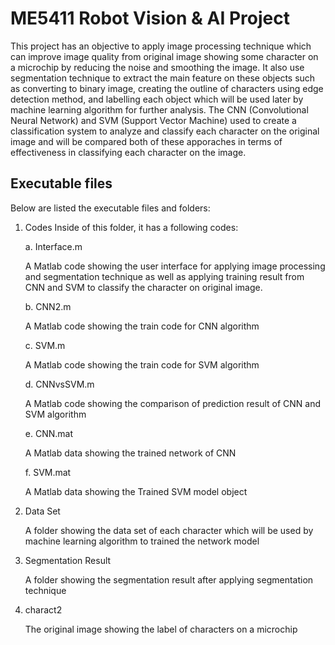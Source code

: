 # ME5411 Robot Vision & AI Project

This project has an objective to apply image processing technique which can improve image quality from original image showing some character on a microchip by reducing the noise and smoothing the image. It also use segmentation technique to extract the main feature on these objects such as converting to binary image, creating the outline of characters using edge detection method, and labelling each object which will be used later by machine learning algorithm for further analysis. The CNN (Convolutional Neural Network) and SVM (Support Vector Machine) used to create a classification system to analyze and classify each character on the original image and will be compared both of these apporaches in terms of effectiveness in classifying each character on the image. 

## Executable files

Below are listed the executable files and folders:

1. Codes
   Inside of this folder, it has a following codes:
   
   a. Interface.m
   
      A Matlab code showing the user interface for applying image processing and segmentation technique as well as applying training result from CNN and SVM to classify the character on original image.

    b. CNN2.m
   
      A Matlab code showing the train code for CNN algorithm
   
   c. SVM.m
   
      A Matlab code showing the train code for SVM algorithm
   
   d. CNNvsSVM.m
   
      A Matlab code showing the comparison of prediction result of CNN and SVM algorithm
   
   e. CNN.mat
   
      A Matlab data showing the trained network of CNN
   
   f. SVM.mat
   
      A Matlab data showing the Trained SVM model object

3. Data Set
   
   A folder showing the data set of each character which will be used by machine learning algorithm to trained the network model

5. Segmentation Result
   
   A folder showing the segmentation result after applying segmentation technique

7. charact2
   
   The original image showing the label of characters on a microchip
